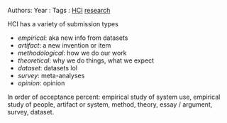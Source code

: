 Authors:
Year   :
Tags   : [HCI](HCI.md) [research](research.md)

HCI has a variety of submission types

* *empirical*:      aka new info from datasets
* *artifact*:       a new invention or item
* *methodological*: how we do our work
* *theoretical*:    why we do things, what we expect
* *dataset*:        datasets lol
* *survey*:         meta-analyses
* *opinion*:        opinion

In order of acceptance percent: empirical study of system use, empirical study of people, artifact or system, method, theory, essay / argument, survey, dataset.
